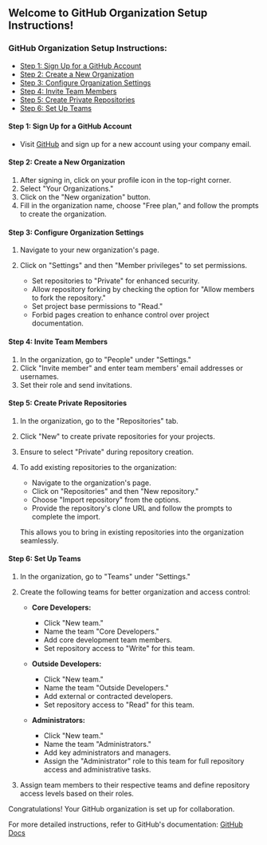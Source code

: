 ## Welcome to GitHub Organization Setup Instructions!

### GitHub Organization Setup Instructions:
- [Step 1: Sign Up for a GitHub Account](#step-1-sign-up-for-a-github-account)
- [Step 2: Create a New Organization](#step-2-create-a-new-organization)
- [Step 3: Configure Organization Settings](#step-3-configure-organization-settings)
- [Step 4: Invite Team Members](#step-4-invite-team-members)
- [Step 5: Create Private Repositories](#step-5-create-private-repositories)
- [Step 6: Set Up Teams](#step-6-set-up-teams)


#### Step 1: Sign Up for a GitHub Account

- Visit [GitHub](https://github.com/) and sign up for a new account using your company email.

#### Step 2: Create a New Organization

1. After signing in, click on your profile icon in the top-right corner.
2. Select "Your Organizations."
3. Click on the "New organization" button.
4. Fill in the organization name, choose "Free plan," and follow the prompts to create the organization.

#### Step 3: Configure Organization Settings

1. Navigate to your new organization's page.
2. Click on "Settings" and then "Member privileges" to set permissions.

   - Set repositories to "Private" for enhanced security.
   - Allow repository forking by checking the option for "Allow members to fork the repository."
   - Set project base permissions to "Read."
   - Forbid pages creation to enhance control over project documentation.

#### Step 4: Invite Team Members

1. In the organization, go to "People" under "Settings."
2. Click "Invite member" and enter team members' email addresses or usernames.
3. Set their role and send invitations.

#### Step 5: Create Private Repositories

1. In the organization, go to the "Repositories" tab.
2. Click "New" to create private repositories for your projects.
3. Ensure to select "Private" during repository creation.
4. To add existing repositories to the organization:

   - Navigate to the organization's page.
   - Click on "Repositories" and then "New repository."
   - Choose "Import repository" from the options.
   - Provide the repository's clone URL and follow the prompts to complete the import.

   This allows you to bring in existing repositories into the organization seamlessly.

#### Step 6: Set Up Teams

1. In the organization, go to "Teams" under "Settings."
2. Create the following teams for better organization and access control:

   - **Core Developers:**
     - Click "New team."
     - Name the team "Core Developers."
     - Add core development team members.
     - Set repository access to "Write" for this team.

   - **Outside Developers:**
     - Click "New team."
     - Name the team "Outside Developers."
     - Add external or contracted developers.
     - Set repository access to "Read" for this team.

   - **Administrators:**
     - Click "New team."
     - Name the team "Administrators."
     - Add key administrators and managers.
     - Assign the "Administrator" role to this team for full repository access and administrative tasks.
3. Assign team members to their respective teams and define repository access levels based on their roles.


Congratulations! Your GitHub organization is set up for collaboration.

For more detailed instructions, refer to GitHub's documentation: [GitHub Docs](https://docs.github.com/en/organizations)
